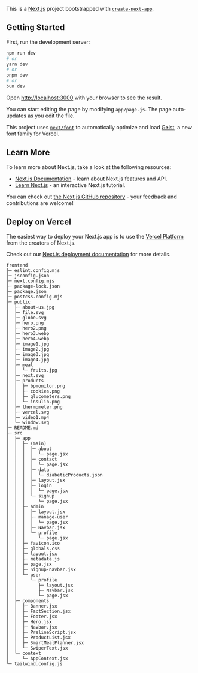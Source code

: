 This is a [Next.js](https://nextjs.org) project bootstrapped with [`create-next-app`](https://github.com/vercel/next.js/tree/canary/packages/create-next-app).

## Getting Started

First, run the development server:

```bash
npm run dev
# or
yarn dev
# or
pnpm dev
# or
bun dev
```

Open [http://localhost:3000](http://localhost:3000) with your browser to see the result.

You can start editing the page by modifying `app/page.js`. The page auto-updates as you edit the file.

This project uses [`next/font`](https://nextjs.org/docs/app/building-your-application/optimizing/fonts) to automatically optimize and load [Geist](https://vercel.com/font), a new font family for Vercel.

## Learn More

To learn more about Next.js, take a look at the following resources:

- [Next.js Documentation](https://nextjs.org/docs) - learn about Next.js features and API.
- [Learn Next.js](https://nextjs.org/learn) - an interactive Next.js tutorial.

You can check out [the Next.js GitHub repository](https://github.com/vercel/next.js) - your feedback and contributions are welcome!

## Deploy on Vercel

The easiest way to deploy your Next.js app is to use the [Vercel Platform](https://vercel.com/new?utm_medium=default-template&filter=next.js&utm_source=create-next-app&utm_campaign=create-next-app-readme) from the creators of Next.js.

Check out our [Next.js deployment documentation](https://nextjs.org/docs/app/building-your-application/deploying) for more details.

```
frontend
├─ eslint.config.mjs
├─ jsconfig.json
├─ next.config.mjs
├─ package-lock.json
├─ package.json
├─ postcss.config.mjs
├─ public
│  ├─ about-us.jpg
│  ├─ file.svg
│  ├─ globe.svg
│  ├─ hero.png
│  ├─ hero2.png
│  ├─ hero3.webp
│  ├─ hero4.webp
│  ├─ image1.jpg
│  ├─ image2.jpg
│  ├─ image3.jpg
│  ├─ image4.jpg
│  ├─ meal
│  │  └─ fruits.jpg
│  ├─ next.svg
│  ├─ products
│  │  ├─ bpmonitor.png
│  │  ├─ cookies.png
│  │  ├─ glucometers.png
│  │  └─ insulin.png
│  ├─ thermometer.png
│  ├─ vercel.svg
│  ├─ video1.mp4
│  └─ window.svg
├─ README.md
├─ src
│  ├─ app
│  │  ├─ (main)
│  │  │  ├─ about
│  │  │  │  └─ page.jsx
│  │  │  ├─ contact
│  │  │  │  └─ page.jsx
│  │  │  ├─ data
│  │  │  │  └─ diabeticProducts.json
│  │  │  ├─ layout.jsx
│  │  │  ├─ login
│  │  │  │  └─ page.jsx
│  │  │  └─ signup
│  │  │     └─ page.jsx
│  │  ├─ admin
│  │  │  ├─ layout.jsx
│  │  │  ├─ manage-user
│  │  │  │  └─ page.jsx
│  │  │  ├─ Navbar.jsx
│  │  │  └─ profile
│  │  │     └─ page.jsx
│  │  ├─ favicon.ico
│  │  ├─ globals.css
│  │  ├─ layout.jsx
│  │  ├─ metadata.js
│  │  ├─ page.jsx
│  │  ├─ Signup-navbar.jsx
│  │  └─ user
│  │     └─ profile
│  │        ├─ layout.jsx
│  │        ├─ Navbar.jsx
│  │        └─ page.jsx
│  ├─ components
│  │  ├─ Banner.jsx
│  │  ├─ FactSection.jsx
│  │  ├─ Footer.jsx
│  │  ├─ Hero.jsx
│  │  ├─ Navbar.jsx
│  │  ├─ PrelineScript.jsx
│  │  ├─ ProductList.jsx
│  │  ├─ SmartMealPlanner.jsx
│  │  └─ SwiperText.jsx
│  └─ context
│     └─ AppContext.jsx
└─ tailwind.config.js

```